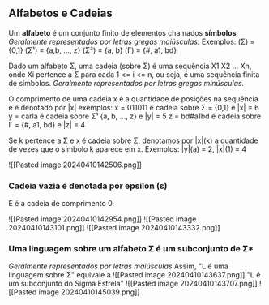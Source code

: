## Alfabetos e Cadeias 

Um **alfabeto** é um conjunto finito de elementos chamados **símbolos**. *Geralmente representados por letras gregas maiúsculas.*
Exemplos: 
	(Σ) = {0,1}
	(Σ¹) = {a,b, ..., z}
	(Σ²) = {a, b}
	(Γ) = {#, a1, bd}

Dado um alfabeto Σ, uma cadeia (sobre Σ) é uma sequência X1 X2 ... Xn, onde Xi pertence a Σ para cada 1 <= i <= n, ou seja, é uma sequência finita de símbolos.
*Geralmente representados por letras gregas minúsculas.*

O comprimento de uma cadeia x é a quantidade de posições na sequência e é denotado por |x|
	exemplos: x = 011011 é cadeia sobre Σ = {0,1} e |x| = 6
	y = carla é cadeia sobre Σ¹ {a, b, ..., z} e |y| = 5
	z = bd#a1bd é cadeia sobre Γ = {#, a1, bd} e |z| = 4
	
Se k pertence a Σ e x é cadeia sobre Σ, denotamos por |x|(k) a quantidade de vezes que o símbolo k aparece em x.
Exemplos: |y|(a) = 2, |x|(1) = 4

![[Pasted image 20240410142506.png]]
### Cadeia vazia é denotada por epsilon (ε)
E é a cadeia de comprimento 0. 

![[Pasted image 20240410142954.png]]
![[Pasted image 20240410143101.png]]
![[Pasted image 20240410143332.png]]
### Uma **linguagem** sobre um alfabeto Σ é um subconjunto de Σ*
*Geralmente representados por letras maiúsculas* 
Assim, "L é uma linguagem sobre Σ" equivale a ![[Pasted image 20240410143637.png]]  "L é um subconjunto do Sigma Estrela"
![[Pasted image 20240410143707.png]]
![[Pasted image 20240410145039.png]]
